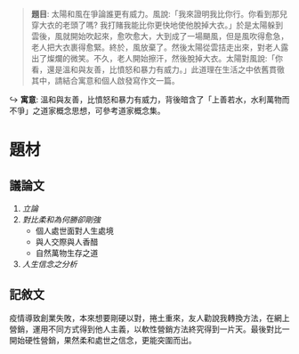 > **題目**:
> 太陽和風在爭論誰更有威力。風說:「我來證明我比你行。你看到那兒穿大衣的老頭了嗎? 我打賭我能比你更快地使他脫掉大衣。」於是太陽躲到雲後，風就開始吹起來，愈吹愈大，大到成了一場颶風，但是風吹得愈急，老人把大衣裹得愈緊。終於，風放棄了。然後太陽從雲拮走出來，對老人露出了燦爛的微笑。不久，老人開始擦汗，然後脫掉大衣。太陽對風說:「你看，還是溫和與友善，比憤怒和暴力有威力。」此道理在生活之中依舊貫徹其中，請結合寓意和個人啟發寫作文一篇。

↪️ **寓意**: 溫和與友善，比憤怒和暴力有威力，背後暗含了「上善若水，水利萬物而不爭」之道家概念思想，可參考道家概念集。

# 題材
## 議論文
1. *立論*
2. *對比柔和為何勝卻剛強*
	- 個人處世面對人生處境
	- 與人交際與人香醋
	- 自然萬物生存之道
3. *人生信念之分析*

## 記敘文
疫情導致創業失敗，本來想要剛硬以對，捲土重來，友人勸說我轉換方法，在網上營銷，運用不同方式得到他人主義，以軟性營銷方法終究得到一片天。最後對比一開始硬性營銷，果然柔和處世之信念，更能突圍而出。
